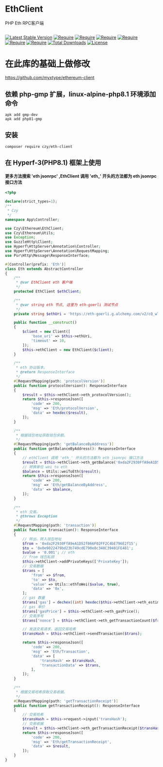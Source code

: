 # 
# EthClient
PHP Eth RPC客户端
##
[![Latest Stable Version](https://poser.pugx.org/czy/eth-client/v)](https://packagist.org/packages/czy/eth-client)
[![Require](https://poser.pugx.org/czy/eth-client/require/ext-json)](https://packagist.org/packages/vufind/vufind)
[![Require](https://poser.pugx.org/czy/eth-client/require/ext-gmp)](https://packagist.org/packages/vufind/vufind)
[![Require](https://poser.pugx.org/czy/eth-client/require/ext-bcmath)](https://packagist.org/packages/vufind/vufind)
[![Require](https://poser.pugx.org/czy/eth-client/require/simplito/elliptic-php)](https://packagist.org/packages/simplito/elliptic-php)
[![Require](https://poser.pugx.org/czy/eth-client/require/kornrunner/keccak)](https://packagist.org/packages/kornrunner/keccak)
[![Require](https://poser.pugx.org/czy/eth-client/require/guzzlehttp/guzzle)](https://packagist.org/packages/guzzlehttp/guzzle)
[![Total Downloads](https://poser.pugx.org/czy/eth-client/downloads)](https://packagist.org/packages/czy/eth-client)
[![License](https://poser.pugx.org/czy/eth-client/license)](https://packagist.org/packages/czy/eth-client)
# 在此库的基础上做修改
https://github.com/myxtype/ethereum-client
## 依赖 php-gmp 扩展，linux-alpine-php8.1 环境添加命令
```shell
apk add gmp-dev
apk add php81-gmp
```
## 安装
```shell
composer require czy/eth-client
```
## 在 Hyperf-3(PHP8.1) 框架上使用
#### 更多方法搜索 'eth jsonrpc' ,EthClient 调用 'eth_' 开头的方法都为 eth jsonrpc 接口方法
```php
<?php

declare(strict_types=1);
/**
 * Czy
 */
namespace App\Controller;

use Czy\Ethereum\EthClient;
use Czy\Ethereum\Utils;
use Exception;
use GuzzleHttp\Client;
use Hyperf\HttpServer\Annotation\Controller;
use Hyperf\HttpServer\Annotation\RequestMapping;
use Psr\Http\Message\ResponseInterface;

#[Controller(prefix: 'Eth')]
class Eth extends AbstractController
{
    /**
     * @var EthClient eth 客户端
     */
    protected EthClient $ethClient;

    /**
     * @var string eth 节点, 这里为 eth-goerli 测试节点
     */
    private string $ethUri = 'https://eth-goerli.g.alchemy.com/v2/cQ_wTHz6237vKR8yagHHTyrv1XPug_Oj';

    public function __construct()
    {
        $client = new Client([
            'base_uri' => $this->ethUri,
            'timeout' => 10,
        ]);
        $this->ethClient = new EthClient($client);
    }

    /**
     * eth 协议版本。
     * @return ResponseInterface
     */
    #[RequestMapping(path: 'protocolVersion')]
    public function protocolVersion(): ResponseInterface
    {
        $result = $this->ethClient->eth_protocolVersion();
        return $this->responseJson([
            'code' => 200,
            'msg' => 'Eth/protocolVersion',
            'data' => hexdec($result),
        ]);
    }

    /**
     * 根据钱包地址获取钱包余额。
     */
    #[RequestMapping(path: 'getBalanceByAddress')]
    public function getBalanceByAddress(): ResponseInterface
    {
        // ethClient 调用 'eth_' 开头的方法都为 eth jsonrpc 接口方法
        $result = $this->ethClient->eth_getBalance('0xda2F2930FfA9eA1D52f066F02FF2C4bE796E2f15');
        // 转换单位 wei to eth
        $balance = Utils::weiToEth($result);
        return $this->responseJson([
            'code' => 200,
            'msg' => 'Eth/getBalanceByAddress',
            'data' => $balance,
        ]);
    }

    /**
     * eth 交易。
     * @throws Exception
     */
    #[RequestMapping(path: 'transaction')]
    public function transaction(): ResponseInterface
    {
        // 转出、转入钱包地址
        $from = '0xda2F2930FfA9eA1D52f066F02FF2C4bE796E2f15';
        $to = '0x0e9022479bd23b749cdE790e8c348C39401FE481';
        $value = '0.001'; // eth
        // from 钱包私钥
        $this->ethClient->addPrivateKeys(['PrivateKey']);
        // 交易数据
        $trans = [
            'from' => $from,
            'to' => $to,
            'value' => Utils::ethToWei($value, true),
            'data' => '0x',
        ];
        // gas 数量
        $trans['gas'] = dechex((int) hexdec($this->ethClient->eth_estimateGas($trans)));
        // gas 单价
        $trans['gasPrice'] = $this->ethClient->eth_gasPrice();
        // 交易序号
        $trans['nonce'] = $this->ethClient->eth_getTransactionCount($from, 'pending');

        // 发送交易请求，返回交易哈希
        $transHash = $this->ethClient->sendTransaction($trans);

        return $this->responseJson([
            'code' => 200,
            'msg' => 'Eth/Transaction',
            'data' => [
                'transHash' => $transHash,
                'transactionData' => $trans,
            ],
        ]);
    }

    /**
     * 根据交易哈希获取交易收据。
     */
    #[RequestMapping(path: 'getTransactionReceipt')]
    public function getTransactionReceipt(): ResponseInterface
    {
        // 交易哈希
        $transHash = $this->request->input('transHash');
        // 交易收据
        $result = $this->ethClient->eth_getTransactionReceipt($transHash);
        return $this->responseJson([
            'code' => 200,
            'msg' => 'Eth/getTransactionReceipt',
            'data' => $result,
        ]);
    }
}
```
